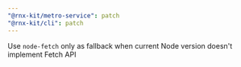 ```yaml
---
"@rnx-kit/metro-service": patch
"@rnx-kit/cli": patch
---
```


Use `node-fetch` only as fallback when current Node version doesn't implement Fetch API
